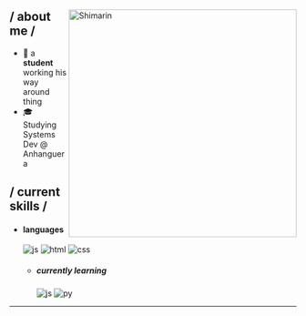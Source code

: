 
<div>

<img align="right" width="400" alt="Shimarin" src="https://i.pinimg.com/736x/cb/5a/b7/cb5ab74f43a6a035c975b963ff7d8a31.jpg"/>

<h2> / about me /</h2>
  


- 👾 a **student** working his way around thing
- 🎓 Studying Systems Dev @ Anhanguera







  
<h2> / current skills / </h2>
  
- <h4> languages </h4>
  <img src = "https://img.shields.io/badge/JavaScript-323330?style=for-the-badge&logo=javascript&logoColor=F7DF1E" alt = "js" />
  <img src = "https://img.shields.io/badge/HTML5-E34F26?style=for-the-badge&logo=html5&logoColor=white" alt = "html" />
  <img src = "https://img.shields.io/badge/CSS3-1572B6?style=for-the-badge&logo=css3&logoColor=white" alt = "css" />
  
  - <h5> currently learning </h5>
     <img src = "https://img.shields.io/badge/JavaScript-323330?style=for-the-badge&logo=javascript&logoColor=F7DF1E" alt = "js" />
     <img src ="https://img.shields.io/badge/Python-14354C?style=for-the-badge&logo=python&logoColor=white" alt = "py" />  
<div align="right">
<a href="https://i.pinimg.com/736x/cb/5a/b7/cb5ab74f43a6a035c975b963ff7d8a31.jpg"></a>

  </div>
  </div>

------
